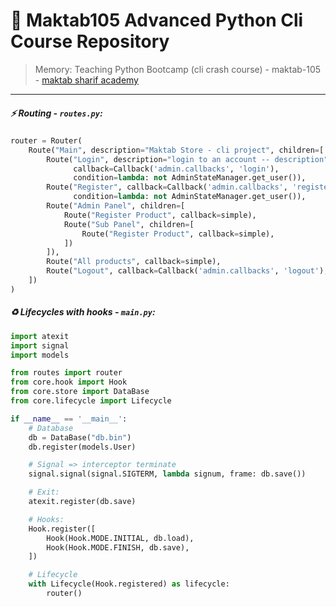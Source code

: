 # :book: Maktab105 Advanced Python Cli Course Repository

> Memory: Teaching Python Bootcamp (cli crash course) - maktab-105 - [maktab sharif academy](https://maktabsharif.ir)

---

##### ⚡ Routing - `routes.py`:
```python
router = Router(
    Route("Main", description="Maktab Store - cli project", children=[
        Route("Login", description="login to an account -- description",
              callback=Callback('admin.callbacks', 'login'),
              condition=lambda: not AdminStateManager.get_user()),
        Route("Register", callback=Callback('admin.callbacks', 'register'),
              condition=lambda: not AdminStateManager.get_user()),
        Route("Admin Panel", children=[
            Route("Register Product", callback=simple),
            Route("Sub Panel", children=[
                Route("Register Product", callback=simple),
            ])
        ]),
        Route("All products", callback=simple),
        Route("Logout", callback=Callback('admin.callbacks', 'logout'), condition=AdminStateManager.get_user),
    ])
)
```

##### ♻️ Lifecycles with hooks - `main.py`:
```python
import atexit
import signal
import models

from routes import router
from core.hook import Hook
from core.store import DataBase
from core.lifecycle import Lifecycle

if __name__ == '__main__':
    # Database
    db = DataBase("db.bin")
    db.register(models.User)

    # Signal => interceptor terminate
    signal.signal(signal.SIGTERM, lambda signum, frame: db.save())

    # Exit:
    atexit.register(db.save)

    # Hooks:
    Hook.register([
        Hook(Hook.MODE.INITIAL, db.load),
        Hook(Hook.MODE.FINISH, db.save),
    ])

    # Lifecycle
    with Lifecycle(Hook.registered) as lifecycle:
        router()
```

